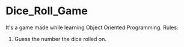# Dice_Roll_Game

It's a game made while learning Object Oriented Programming.
Rules:
1. Guess the number the dice rolled on.

